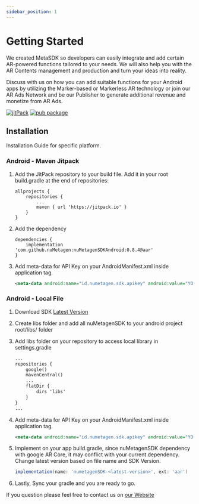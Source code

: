 ```yaml
---
sidebar_position: 1
---
```

# Getting Started

We created MetaSDK so developers can easily integrate and add certain AR-powered functions tailored to your needs. We will also help you with the AR Contents management and production and turn your ideas into reality.

Discuss with us on how you can add suitable functions for your Android apps by utilizing the Marker-based or Markerless AR technology or join our AR Ads Network and be our Publisher to generate additional revenue and monetize from AR Ads.

[![jitPack](https://jitpack.io/v/nuMetagen/nuMetagenSDKAndroid.svg)](https://jitpack.io/#nuMetagen/nuMetagenSDKAndroid)
[![pub package](https://img.shields.io/pub/v/numetagen_sdk_flutter.svg)](https://pub.dev/packages/numetagen_sdk_flutter)

## Installation

Installation Guide for specific platform.

### Android - Maven Jitpack
1. Add the JitPack repository to your build file. Add it in your root build.gradle at the end of repositories:
    
    ```
    allprojects {
        repositories {
            ...
            maven { url 'https://jitpack.io' }
        }
    }
   ```


2. Add the dependency
    ```
    dependencies {
        implementation 'com.github.nuMetagen:nuMetagenSDKAndroid:0.8.4@aar'
    }
    ```

3. Add meta-data for API Key on your AndroidManifest.xml inside application tag.

    ```xml
    <meta-data android:name="id.numetagen.sdk.apikey" android:value="YOUR_API_KEY" />
    ```

### Android - Local File
1. Download SDK [Latest Version](https://github.com/nuMetagen/docs/releases/download/v0.8.3/nuMetagenSDK-0.8.3.aar)
2. Create libs folder and add all nuMetagenSDK to your android project root/libs/ folder
3. Add libs folder on your repository to access local library in settings.gradle

    ```xml
    ...
    repositories {
        google()
        mavenCentral()
        ...
        flatDir {
            dirs 'libs'
        }
    }
    ...
    ```

4. Add meta-data for API Key on your AndroidManifest.xml inside application tag.

    ```xml
    <meta-data android:name="id.numetagen.sdk.apikey" android:value="YOUR_API_KEY" />
    ```

5. Implement on your app build.gradle, since nuMetagenSDK dependency with google AR Core, it may conflict with your current dependency. Change latest version based on file name and SDK Version.

    ```gradle
    implementation(name: 'numetagenSDK-<latest-version>', ext: 'aar')
    ```

6. Lastly, Sync your gradle and you are ready to go.

If you question please feel free to contact us on [our Website](https://numetagen.id/)